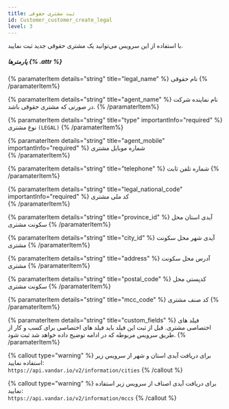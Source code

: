 ```yaml
---
title: ثبت مشتری حقوقی 
id: Customer_customer_create_legal
level: 3
---
```


با استفاده از این سرویس می‌توانید یک مشتری حقوقی جدید ثبت نمایید.

##### پارمترها {% .attr %}

 {% paramaterItem details="string" title="legal_name" %}
 نام حقوقی 
  {% /paramaterItem%}

 {% paramaterItem details="string" title="agent_name" %}
 نام نماینده شرکت در صورتی که مشتری حقوقی باشد.
  {% /paramaterItem%}

 {% paramaterItem details="string" title="type" importantInfo="required" %}
  نوع مشتری ` (LEGAL) `
  {% /paramaterItem%}

 {% paramaterItem details="string" title="agent_mobile"  importantInfo="required" %}
  شماره موبایل مشتری  
  {% /paramaterItem%}

 {% paramaterItem details="string" title="telephone" %}
 شماره تلفن ثابت
  {% /paramaterItem%}

 {% paramaterItem details="string" title="legal_national_code"  importantInfo="required" %}
کد ملی مشتری  
  {% /paramaterItem%}

 {% paramaterItem details="string" title="province_id" %}
 آیدی استان محل سکونت مشتری
  {% /paramaterItem%}

 {% paramaterItem details="string" title="city_id" %}
 آیدی شهر محل سکونت مشتری
  {% /paramaterItem%}

 {% paramaterItem details="string" title="address" %}
 آدرس محل سکونت مشتری
  {% /paramaterItem%}
  
 {% paramaterItem details="string" title="postal_code" %}
 کدپستی محل سکونت مشتری
  {% /paramaterItem%}
  
 {% paramaterItem details="string" title="mcc_code" %}
 کد صنف مشتری
  {% /paramaterItem%}
  
 {% paramaterItem details="string" title="custom_fields" %}
 فیلد های اختصاصی مشتری. قبل از ثبت این فیلد باید فیلد های اختصاصی برای کسب و کار از طریق سرویس مربوطه که در ادامه توضیح داده خواهد شد ثبت شود.
  {% /paramaterItem%}
  


{% callout type="warning" %}
برای دریافت آیدی استان و شهر از سرویس زیر استفاده نمایید:\
`https://api.vandar.io/v2/information/cities`
{% /callout %}

{% callout type="warning" %}
برای دریافت آیدی اصناف از سرویس زیر استفاده نمایید:\
`https://api.vandar.io/v2/information/mccs`
{% /callout %}